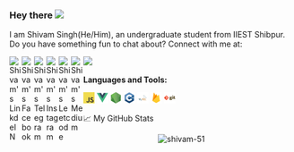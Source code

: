 ### Hey there <img src="https://media.giphy.com/media/hvRJCLFzcasrR4ia7z/giphy.gif" width="25px">

<!--
**shivam-51/shivam-51** is a ✨ _special_ ✨ repository because its `README.md` (this file) appears on your GitHub profile.

Here are some ideas to get you started:

- 🔭 I’m currently working on ...
- 🌱 I’m currently learning ...
- 👯 I’m looking to collaborate on ...
- 🤔 I’m looking for help with ...
- 💬 Ask me about ...
- 📫 How to reach me: ...
- 😄 Pronouns: ...
- ⚡ Fun fact: ...
-->
I am Shivam Singh(He/Him), an undergraduate student from IIEST Shibpur. Do you have something fun to chat about? Connect with me at:

<a href="https://www.linkedin.com/in/shivamhere/">
  <img align="left" alt="Shivam's LinkdeIN" width="22px" src="https://cdn.jsdelivr.net/npm/simple-icons@v3/icons/linkedin.svg" />
</a>
<a href="https://www.facebook.com/heyshivam51/">
  <img align="left" alt="Shivam's Facebook" width="22px" src="https://cdn.jsdelivr.net/npm/simple-icons@3.13.0/icons/facebook.svg" />
</a>

<a href="https://t.me/ShivamSingh51">
  <img align="left" alt="Shivam's Telegram" width="22px" src="https://cdn.jsdelivr.net/npm/simple-icons@v3/icons/telegram.svg" />
</a>
<a href="https://www.instagram.com/shivam_.singh_./">
  <img align="left" alt="Shivam's Instagram" width="22px" src="https://cdn.jsdelivr.net/npm/simple-icons@v3/icons/instagram.svg" />
</a>
<a href="https://leetcode.com/shivam51/">
  <img align="left" alt="Shivam's Leetcode" width="22px" src="https://cdn.jsdelivr.net/npm/simple-icons@v3/icons/leetcode.svg" />
</a>
<a href="https://shivam51.medium.com">
  <img align="left" alt="Shivam's Medium" width="22px" src="https://cdn.jsdelivr.net/npm/simple-icons@v3/icons/medium.svg" />
</a>

![](https://visitor-badge.glitch.me/badge?page_id=shivam-51.shivam-51)



**Languages and Tools:**  

<code><img height="20" src="https://raw.githubusercontent.com/github/explore/80688e429a7d4ef2fca1e82350fe8e3517d3494d/topics/javascript/javascript.png"></code>
<code><img height="20" src="https://raw.githubusercontent.com/github/explore/80688e429a7d4ef2fca1e82350fe8e3517d3494d/topics/vue/vue.png"></code>
<code><img height="20" src="https://raw.githubusercontent.com/github/explore/80688e429a7d4ef2fca1e82350fe8e3517d3494d/topics/nodejs/nodejs.png"></code>
<code><img height="20" src="https://raw.githubusercontent.com/github/explore/80688e429a7d4ef2fca1e82350fe8e3517d3494d/topics/cpp/cpp.png"></code>
<code><img height="20" src="https://raw.githubusercontent.com/github/explore/80688e429a7d4ef2fca1e82350fe8e3517d3494d/topics/mysql/mysql.png"></code>
<code><img height="20" src="https://raw.githubusercontent.com/github/explore/80688e429a7d4ef2fca1e82350fe8e3517d3494d/topics/firebase/firebase.png"></code>
<code><img height="20" src="https://raw.githubusercontent.com/github/explore/80688e429a7d4ef2fca1e82350fe8e3517d3494d/topics/git/git.png"></code>


📈 My GitHub Stats

<p align="center"> <img src="https://github-readme-stats.vercel.app/api?username=shivam-51&show_icons=true&theme=gotham" alt="shivam-51" />
